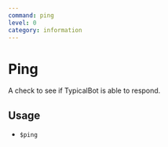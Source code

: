 ```yaml
---
command: ping
level: 0
category: information
---
```


# Ping

A check to see if TypicalBot is able to respond.

## Usage

 - `$ping`
